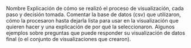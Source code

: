 Nombre
Explicación de cómo se realizó el proceso de visualización, cada paso y decisión tomada.
Comentar la base de datos (csv) que utilizaron, cómo la procesaron hasta dejarla lista para usar en la visualización que quieren hacer y una explicación de por qué la seleccionaron.
Algunos ejemplos sobre preguntas que puede responder su visualización de datos final (o el conjunto de visualizaciones que crearon).